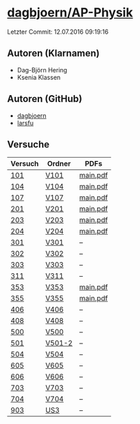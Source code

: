 # [dagbjoern/AP-Physik](https://github.com/dagbjoern/AP-Physik)

Letzter Commit: 12.07.2016 09:19:16

## Autoren (Klarnamen)
- Dag-Björn Hering
- Ksenia Klassen

## Autoren (GitHub)
- [dagbjoern](https://github.com/dagbjoern)
- [larsfu](https://github.com/larsfu)

## Versuche

|        Versuch         |                              Ordner                               |                                                          PDFs                                                           |
|------------------------|-------------------------------------------------------------------|-------------------------------------------------------------------------------------------------------------------------|
|[101](../../versuch/101)|[V101](https://github.com/dagbjoern/AP-Physik/tree/master/V101)    |[main.pdf](https://docs.google.com/viewer?url=https://raw.githubusercontent.com/dagbjoern/AP-Physik/master/V101/main.pdf)|
|[104](../../versuch/104)|[V104](https://github.com/dagbjoern/AP-Physik/tree/master/V104)    |[main.pdf](https://docs.google.com/viewer?url=https://raw.githubusercontent.com/dagbjoern/AP-Physik/master/V104/main.pdf)|
|[107](../../versuch/107)|[V107](https://github.com/dagbjoern/AP-Physik/tree/master/V107)    |[main.pdf](https://docs.google.com/viewer?url=https://raw.githubusercontent.com/dagbjoern/AP-Physik/master/V107/main.pdf)|
|[201](../../versuch/201)|[V201](https://github.com/dagbjoern/AP-Physik/tree/master/V201)    |[main.pdf](https://docs.google.com/viewer?url=https://raw.githubusercontent.com/dagbjoern/AP-Physik/master/V201/main.pdf)|
|[203](../../versuch/203)|[V203](https://github.com/dagbjoern/AP-Physik/tree/master/V203)    |[main.pdf](https://docs.google.com/viewer?url=https://raw.githubusercontent.com/dagbjoern/AP-Physik/master/V203/main.pdf)|
|[204](../../versuch/204)|[V204](https://github.com/dagbjoern/AP-Physik/tree/master/V204)    |[main.pdf](https://docs.google.com/viewer?url=https://raw.githubusercontent.com/dagbjoern/AP-Physik/master/V204/main.pdf)|
|[301](../../versuch/301)|[V301](https://github.com/dagbjoern/AP-Physik/tree/master/V301)    |–                                                                                                                        |
|[302](../../versuch/302)|[V302](https://github.com/dagbjoern/AP-Physik/tree/master/V302)    |–                                                                                                                        |
|[303](../../versuch/303)|[V303](https://github.com/dagbjoern/AP-Physik/tree/master/V303)    |–                                                                                                                        |
|[311](../../versuch/311)|[V311](https://github.com/dagbjoern/AP-Physik/tree/master/V311)    |–                                                                                                                        |
|[353](../../versuch/353)|[V353](https://github.com/dagbjoern/AP-Physik/tree/master/V353)    |[main.pdf](https://docs.google.com/viewer?url=https://raw.githubusercontent.com/dagbjoern/AP-Physik/master/V353/main.pdf)|
|[355](../../versuch/355)|[V355](https://github.com/dagbjoern/AP-Physik/tree/master/V355)    |[main.pdf](https://docs.google.com/viewer?url=https://raw.githubusercontent.com/dagbjoern/AP-Physik/master/V355/main.pdf)|
|[406](../../versuch/406)|[V406](https://github.com/dagbjoern/AP-Physik/tree/master/V406)    |–                                                                                                                        |
|[408](../../versuch/408)|[V408](https://github.com/dagbjoern/AP-Physik/tree/master/V408)    |–                                                                                                                        |
|[500](../../versuch/500)|[V500](https://github.com/dagbjoern/AP-Physik/tree/master/V500)    |–                                                                                                                        |
|[501](../../versuch/501)|[V501-2](https://github.com/dagbjoern/AP-Physik/tree/master/V501-2)|–                                                                                                                        |
|[504](../../versuch/504)|[V504](https://github.com/dagbjoern/AP-Physik/tree/master/V504)    |–                                                                                                                        |
|[605](../../versuch/605)|[V605](https://github.com/dagbjoern/AP-Physik/tree/master/V605)    |–                                                                                                                        |
|[606](../../versuch/606)|[V606](https://github.com/dagbjoern/AP-Physik/tree/master/V606)    |–                                                                                                                        |
|[703](../../versuch/703)|[V703](https://github.com/dagbjoern/AP-Physik/tree/master/V703)    |–                                                                                                                        |
|[704](../../versuch/704)|[V704](https://github.com/dagbjoern/AP-Physik/tree/master/V704)    |–                                                                                                                        |
|[903](../../versuch/903)|[US3](https://github.com/dagbjoern/AP-Physik/tree/master/US3)      |–                                                                                                                        |

